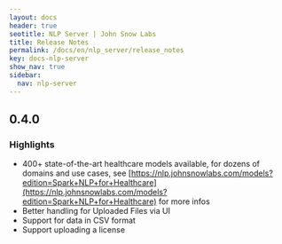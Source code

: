 ```yaml
---
layout: docs
header: true
seotitle: NLP Server | John Snow Labs
title: Release Notes
permalink: /docs/en/nlp_server/release_notes
key: docs-nlp-server
show_nav: true
sidebar:
  nav: nlp-server
---
```


## 0.4.0

### Highlights

- 400+ state-of-the-art healthcare models available, for dozens of domains and use cases, see [https://nlp.johnsnowlabs.com/models?edition=Spark+NLP+for+Healthcare](https://nlp.johnsnowlabs.com/models?edition=Spark+NLP+for+Healthcare) for more infos
- Better handling for Uploaded Files via UI
- Support for data in CSV format
- Support uploading a license
